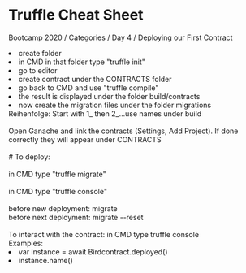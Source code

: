 # Truffle Cheat Sheet
Bootcamp 2020 / Categories / Day 4 / Deploying our First Contract
<br>
<li>create folder
<li>in CMD in that folder type "truffle init"
<li>go to editor
<li>create contract under the CONTRACTS folder
<li>go back to CMD and use "truffle compile"
<li>the result is displayed under the folder build/contracts
<br>
<li>now create the migration files under the folder migrations<br>
Reihenfolge: Start with 1_ then 2_...use names under build<br>
<br>
Open Ganache and link the contracts (Settings, Add Project). If done correctly they will appear under CONTRACTS<br>
<br>
# To deploy:<br>
<br>in CMD type "truffle migrate"<br>
<br>
in CMD type "truffle console"<br>
<br>
before new deployment: migrate <br>
before next deployment: migrate --reset<br>
<br>
To interact with the contract: in CMD type truffle console<br>
Examples:<br>
<li>var instance = await Birdcontract.deployed()
<li>instance.name()
